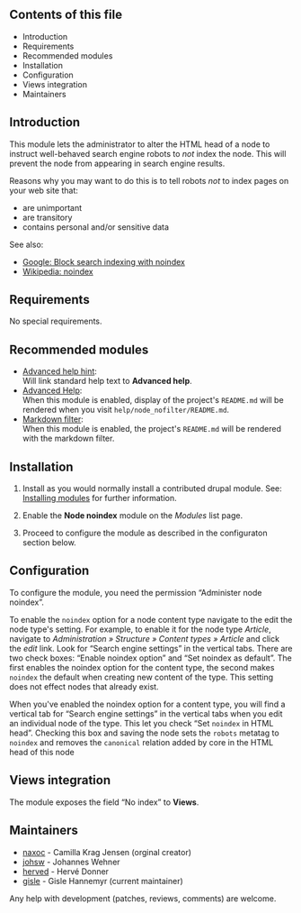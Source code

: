 ## Contents of this file

* Introduction
* Requirements
* Recommended modules
* Installation
* Configuration
* Views integration
* Maintainers

## Introduction

This module lets the administrator to alter the HTML head of a node
to instruct well-behaved search engine robots to *not* index the node.
This will prevent the node from appearing in search engine results.

Reasons why you may want to do this is to tell robots *not* to index
pages on your web site that:

* are unimportant
* are transitory
* contains personal and/or sensitive data

See also:

* [Google: Block search indexing with noindex][01]
* [Wikipedia: noindex][02]

## Requirements

No special requirements.

## Recommended modules

* [Advanced help hint][03]:  
  Will link standard help text to **Advanced help**.
* [Advanced Help][04]:  
  When this module is enabled, display of the project's `README.md`
  will be rendered when you visit
  `help/node_nofilter/README.md`.
* [Markdown filter][05]:  
  When this module is enabled, the project's `README.md` will be
  rendered with the markdown filter.


## Installation

1. Install as you would normally install a contributed drupal
   module. See: [Installing modules][06] for further information.

2. Enable the **Node noindex** module on the *Modules* list page.

3. Proceed to configure the module as described in the configuraton
   section below.


## Configuration

To configure the module, you need the permission “Administer node
noindex”.

To enable the `noindex` option for a node content type navigate to the
edit the node type's setting. For example, to enable it for the node
type *Article*, navigate to *Administration » Structure » Content
types » Article* and click the *edit* link.  Look for “Search engine
settings” in the vertical tabs.  There are two check boxes: “Enable
noindex option” and “Set noindex as default”.  The first enables the
noindex option for the content type, the second makes `noindex` the
default when creating new content of the type. This setting does not
effect nodes that already exist.

When you've enabled the noindex option for a content type, you will
find a vertical tab for “Search engine settings” in the vertical tabs
when you edit an individual node of the type.  This let you check “Set
`noindex` in HTML head”.  Checking this box and saving the node sets
the `robots` metatag to `noindex` and removes the `canonical` relation
added by core in the HTML head of this node

## Views integration

The module exposes the field “No index” to **Views**.


## Maintainers

* [naxoc][07] - Camilla Krag Jensen (orginal creator)
* [johsw][08] - Johannes Wehner 
* [herved][09] - Hervé Donner
* [gisle][10] - Gisle Hannemyr (current maintainer)

Any help with development (patches, reviews, comments) are welcome.

[01]: https://support.google.com/webmasters/answer/93710
[02]: https://en.wikipedia.org/wiki/Noindex  
[03]: https://www.drupal.org/project/advanced_help_hint
[04]: https://www.drupal.org/project/advanced_help
[05]: https://www.drupal.org/project/markdown
[06]: https://drupal.org/documentation/install/modules-themes/modules-7
[07]: https://www.drupal.org/u/naxoc
[08]: https://www.drupal.org/u/johsw
[09]: https://www.drupal.org/u/herved
[10]: https://www.drupal.org/u/gisle
